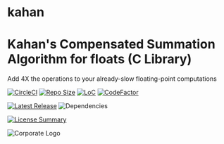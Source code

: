 # kahan
Kahan's Compensated Summation Algorithm for floats (C Library)
==========
Add 4X the operations to your already-slow floating-point computations

[![CircleCI](https://img.shields.io/circleci/build/github/InnovAnon-Inc/kahan?color=%23FF1100&logo=InnovAnon%2C%20Inc.&logoColor=%23FF1133&style=plastic)](https://circleci.com/gh/InnovAnon-Inc/kahan)
[![Repo Size](https://img.shields.io/github/repo-size/InnovAnon-Inc/kahan?color=%23FF1100&logo=InnovAnon%2C%20Inc.&logoColor=%23FF1133&style=plastic)](https://github.com/InnovAnon-Inc/kahan)
[![LoC](https://tokei.rs/b1/github/InnovAnon-Inc/kahan?category=code)](https://github.com/InnovAnon-Inc/kahan)
[![CodeFactor](https://www.codefactor.io/repository/github/InnovAnon-Inc/kahan/badge)](https://www.codefactor.io/repository/github/InnovAnon-Inc/kahan)

[![Latest Release](https://img.shields.io/github/commits-since/InnovAnon-Inc/kahan/latest?color=%23FF1100&include_prereleases&logo=InnovAnon%2C%20Inc.&logoColor=%23FF1133&style=plastic)](https://github.com/InnovAnon-Inc/kahan/releases/latest)
![Dependencies](https://img.shields.io/librariesio/github/InnovAnon-Inc/kahan?color=%23FF1100&style=plastic)

[![License Summary](https://img.shields.io/github/license/InnovAnon-Inc/kahan?color=%23FF1100&label=Free%20Code%20for%20a%20Free%20World%21&logo=InnovAnon%2C%20Inc.&logoColor=%23FF1133&style=plastic)](https://tldrlegal.com/license/unlicense#summary)

![Corporate Logo](https://i.imgur.com/UD8y4Is.gif)


